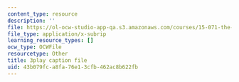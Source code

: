 ```yaml
---
content_type: resource
description: ''
file: https://ol-ocw-studio-app-qa.s3.amazonaws.com/courses/15-071-the-analytics-edge-spring-2017/43b079fca8fa76e13cfb462ac8b622fb_MYcoFYXPba4.srt
file_type: application/x-subrip
learning_resource_types: []
ocw_type: OCWFile
resourcetype: Other
title: 3play caption file
uid: 43b079fc-a8fa-76e1-3cfb-462ac8b622fb
---
```

